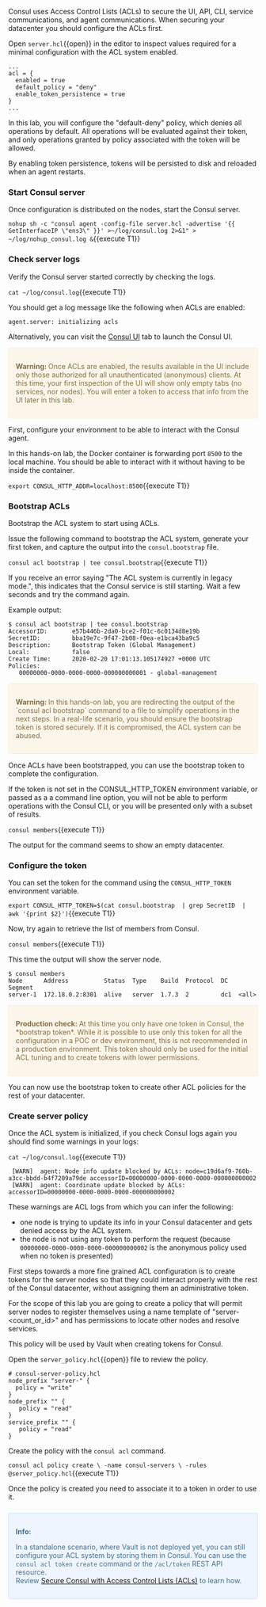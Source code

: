 Consul uses Access Control Lists (ACLs) to secure the UI, API, CLI,
service communications, and agent communications.
When securing your datacenter you should configure the ACLs first.

Open `server.hcl`{{open}} in the editor to inspect values required
for a minimal configuration with the ACL system enabled.

```
...
acl = {
  enabled = true
  default_policy = "deny"
  enable_token_persistence = true
}
...
```

In this lab, you will configure the "default-deny" policy, which
denies all operations by default. All operations will be evaluated
against their token, and only operations granted by policy associated
with the token will be allowed.

By enabling token persistence, tokens will be persisted to disk and
reloaded when an agent restarts.

### Start Consul server

Once configuration is distributed on the nodes, start the Consul server.

`nohup sh -c "consul agent -config-file server.hcl -advertise '{{ GetInterfaceIP \"ens3\" }}' >~/log/consul.log 2>&1" > ~/log/nohup_consul.log &`{{execute T1}}

### Check server logs

Verify the Consul server started correctly by checking the logs.

`cat ~/log/consul.log`{{execute T1}}

You should get a log message like the following when ACLs are enabled:

`agent.server: initializing acls`

Alternatively, you can visit the [Consul UI](https://[[HOST_SUBDOMAIN]]-8500-[[KATACODA_HOST]].environments.katacoda.com/ui) tab to launch the Consul UI.

<div style="background-color:#fcf6ea; color:#866d42; border:1px solid #f8ebcf; padding:1em; border-radius:3px;">
  <p><strong>Warning: </strong>
  Once ACLs are enabled, the results available in the UI include only those authorized for all unauthenticated (anonymous) clients. At this time, your first inspection of the UI will show only empty tabs (no services, nor nodes). You will enter a token to access that info from the UI later in this lab.
</p></div>

First, configure your environment to be able to interact with the Consul agent.

In this hands-on lab, the Docker container is forwarding port `8500` to the local
machine. You should be able to interact with it without having to be inside the container.

`export CONSUL_HTTP_ADDR=localhost:8500`{{execute T1}}

### Bootstrap ACLs

Bootstrap the ACL system to start using ACLs.

Issue the following command to bootstrap the ACL system, generate your first token,
and capture the output into the `consul.bootstrap` file.

`consul acl bootstrap | tee consul.bootstrap`{{execute T1}}

If you receive an error saying "The ACL system is currently in legacy mode.", this
indicates that the Consul service is still starting. Wait a few seconds and try the
command again.

Example output:

```
$ consul acl bootstrap | tee consul.bootstrap
AccessorID:       e57b446b-2da0-bce2-f01c-6c0134d8e19b
SecretID:         bba19e7c-9f47-2b08-f0ea-e1bca43ba9c5
Description:      Bootstrap Token (Global Management)
Local:            false
Create Time:      2020-02-20 17:01:13.105174927 +0000 UTC
Policies:
   00000000-0000-0000-0000-000000000001 - global-management
```

<div style="background-color:#fcf6ea; color:#866d42; border:1px solid #f8ebcf; padding:1em; border-radius:3px;">
  <p><strong>Warning: </strong>
  In this hands-on lab, you are redirecting the output of the `consul acl bootstrap` command to a file to simplify operations in the next steps. In a real-life scenario, you should ensure the bootstrap token is stored securely. If it is compromised, the ACL system can be abused.
</p></div>

Once ACLs have been bootstrapped, you can use the bootstrap token
to complete the configuration.

If the token is not set in the CONSUL_HTTP_TOKEN environment variable,
or passed as a a command line option, you will not be able to perform
operations with the Consul CLI, or you will be presented only with a subset
of results.

`consul members`{{execute T1}}

The output for the command seems to show an empty datacenter.

### Configure the token

You can set the token for the command using the `CONSUL_HTTP_TOKEN`
environment variable.

`export CONSUL_HTTP_TOKEN=$(cat consul.bootstrap  | grep SecretID  | awk '{print $2}')`{{execute T1}}

Now, try again to retrieve the list of members from Consul.

`consul members`{{execute T1}}

This time the output will show the server node.

```plaintext
$ consul members
Node      Address          Status  Type    Build  Protocol  DC   Segment
server-1  172.18.0.2:8301  alive   server  1.7.3  2         dc1  <all>
```

<div style="background-color:#fcf6ea; color:#866d42; border:1px solid #f8ebcf; padding:1em; border-radius:3px;">
  <p><strong>Production check: </strong>
  At this time you only have one token in Consul, the *bootstrap token*. While it is possible to use only this token for all the configuration in a POC or dev environment, this is not recommended in a production environment. This token should only be used for the initial ACL tuning and to create tokens with lower permissions.
</p></div>

You can now use the bootstrap token to create other ACL policies
for the rest of your datacenter.

### Create server policy

Once the ACL system is initialized, if you check Consul logs again you should find some warnings in your logs:

`cat ~/log/consul.log`{{execute T1}}

```
 [WARN]  agent: Node info update blocked by ACLs: node=c19d6af9-760b-a3cc-bbdd-b4f7209a79de accessorID=00000000-0000-0000-0000-000000000002
 [WARN]  agent: Coordinate update blocked by ACLs: accessorID=00000000-0000-0000-0000-000000000002
```

These warnings are ACL logs from which you can infer the following: 
- one node is trying to update its info in your Consul datacenter and gets denied access by the ACL system.
- the node is not using any token to perform the request (because `00000000-0000-0000-0000-000000000002` is the anonymous policy used when no token is presented)

First steps towards a more fine grained ACL configuration is to create tokens for the server nodes so that they could interact properly with the rest of the Consul datacenter, without assigning them an administrative token.

For the scope of this lab you are going to create a policy that will permit server nodes to register themselves using a name template of "server-<count_or_id>" and has permissions to locate other nodes and resolve services.

This policy will be used by Vault when creating tokens for Consul.

Open the `server_policy.hcl`{{open}} file to review the policy.

```hcl
# consul-server-policy.hcl
node_prefix "server-" {
  policy = "write"
}
node_prefix "" {
   policy = "read"
}
service_prefix "" {
   policy = "read"
}
```

Create the policy with the `consul acl` command.

`consul acl policy create \
  -name consul-servers \
  -rules @server_policy.hcl`{{execute T1}}

Once the policy is created you need to associate it to a token in order to use it.  

<div style="background-color:#eff5ff; color:#416f8c; border:1px solid #d0e0ff; padding:1em; border-radius:3px; margin:24px 0;">
<p><strong>Info:</strong><br/>

In a standalone scenario, where Vault is not deployed yet, you can still configure your ACL system by storing them in Consul. You can use the `consul acl token create` command or the `/acl/token` REST API resource.
<br/>
Review [Secure Consul with Access Control Lists (ACLs)](https://learn.hashicorp.com/tutorials/consul/access-control-setup-production) to learn how.

<!-- Follow the links in the last step to learn how. -->

</p></div>